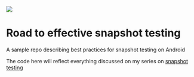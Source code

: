 <a href="https://androidweekly.net/issues/issue-479">
<img src="https://androidweekly.net/issues/issue-479/badge">
</a>

# Road to effective snapshot testing </br>
A sample repo describing best practices for snapshot testing on Android

The code here will reflect everything discussed on my series on [snapshot testing](https://sergiosastre.hashnode.dev/an-introduction-to-snapshot-testing-on-android-in-2021)
